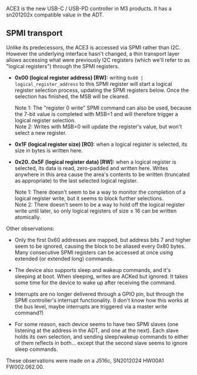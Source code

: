 ACE3 is the new USB-C / USB-PD controller in M3 products. It has a sn201202x compatible value in the ADT.

## SPMI transport

Unlike its predecessors, the ACE3 is accessed via SPMI rather than I2C. However the underlying interface hasn't changed, a thin transport layer allows accessing what were previously I2C registers (which we'll refer to as "logical registers") through the SPMI registers.

- **0x00 (logical register address) [RW]:** writing `0x80 | logical_register_address` to this SPMI register will start a logical register selection process, updating the SPMI registers below. Once the selection has finished, the MSB will be cleared. 

  Note 1: The "register 0 write" SPMI command can also be used, because the 7-bit value is completed with MSB=1 and will therefore trigger a logical register selection.  
  Note 2: Writes with MSB=0 will update the register's value, but won't select a new register.

- **0x1F (logical register size) [RO]:** when a logical register is selected, its size in bytes is written here.

- **0x20..0x5F (logical register data) [RW]:** when a logical register is selected, its data is read, zero-padded and written here. Writes anywhere in this area cause the area's contents to be written (truncated as appropriate) to the last selected logical register.

  Note 1: There doesn't seem to be a way to monitor the completion of a logical register write, but it seems to block further selections.  
  Note 2: There doesn't seem to be a way to hold off the logical register write until later, so only logical registers of size ≤ 16 can be written atomically.

Other observations:

- Only the first 0x60 addresses are mapped, but address bits 7 and higher seem to be ignored, causing the block to be aliased every 0x80 bytes. Many consecutive SPMI registers can be accessed at once using extended (or extended long) commands.

- The device also supports sleep and wakeup commands, and it's sleeping at boot. When sleeping, writes are ACKed but ignored. It takes some time for the device to wake up after receiving the command.

- Interrupts are no longer delivered through a GPIO pin, but through the SPMI controller's interrupt functionality. (I don't know how this works at the bus level, maybe interrupts are triggered via a master write command?)

- For some reason, each device seems to have two SPMI slaves (one listening at the address in the ADT, and one at the next). Each slave holds its own selection, and sending sleep/wakeup commands to either of them reflects in both... except that the second slave seems to ignore sleep commands.

These observations were made on a J516c, SN2012024 HW00A1 FW002.062.00.
